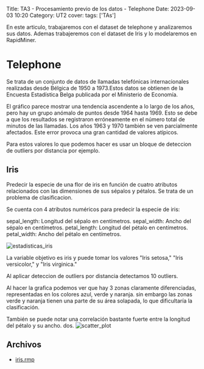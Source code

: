 Title: TA3 - Procesamiento previo de los datos - Telephone
Date: 2023-09-03 10:20
Category: UT2
cover:
tags: ['TAs']

En este articulo, trabajaremos con el dataset de telephone y analizaremos sus datos. Ademas trabajeremos con el dataset de Iris y lo modelaremos en RapidMiner.

# Telephone

Se trata de un conjunto de datos de llamadas telefónicas internacionales realizadas desde Bélgica de 1950 a 1973.Estos datos se obtienen de la Encuesta Estadística Belga publicada por el Ministerio de Economía.

El gráfico parece mostrar una tendencia ascendente a lo largo de los años, pero hay un grupo anómalo de puntos desde 1964 hasta 1969. Esto se debe a que los resultados se registraron erróneamente en el número total de minutos de las llamadas. Los años 1963 y 1970 también se ven parcialmente afectados. Este error provoca una gran cantidad de valores atípicos.

Para estos valores lo que podemos hacer es usar un bloque de deteccion de outliers por distancia por ejemplo.

## Iris

Predecir la especie de una flor de iris en función de cuatro atributos relacionados con las dimensiones de sus sépalos y pétalos. Se trata de un problema de clasificacion.

Se cuenta con 4 atributos numéricos para predecir la especie de iris:

sepal_length: Longitud del sépalo en centímetros.
sepal_width: Ancho del sépalo en centímetros.
petal_length: Longitud del pétalo en centímetros.
petal_width: Ancho del pétalo en centímetros.

![estadisticas_iris](https://github.com/gcabrera243/blob/main/content/UT2/TAs/TA3/estadisticas_iris.png?raw=true)

La variable objetivo es iris y puede tomar los valores "Iris setosa," "Iris versicolor," y "Iris virginica."

Al aplicar deteccion de outliers por distancia detectamos 10 outliers.

Al hacer la grafica podemos ver que hay 3 zonas claramente diferenciadas, representadas en los colores azul, verde y naranja. sin embargo las zonas verde y naranja tienen una parte de su área solapada, lo que dificultaría la clasificación.

También se puede notar una correlación bastante fuerte entre la longitud del pétalo y su ancho.
dos.
![scatter_plot](https://github.com/gcabrera243/blob/main/content/UT2/TAs/TA3/scatter_plot.png?raw=true)

## Archivos

-   [iris.rmp](https://github.com/gcabrera243/blob/main/content/UT2/TAs/TA3/iris.rmp?raw=true)

